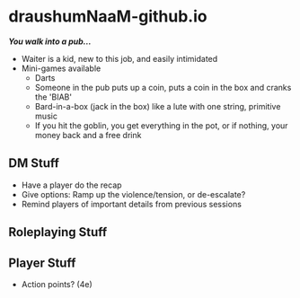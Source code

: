 # draushumNaaM-github.io

***You walk into a pub...***

* Waiter is a kid, new to this job, and easily intimidated
* Mini-games available
  * Darts
  * Someone in the pub puts up a coin, puts a coin in the box and cranks the 'BIAB'
  * Bard-in-a-box (jack in the box) like a lute with one string, primitive music
  * If you hit the goblin, you get everything in the pot, or if nothing, your money back and a free drink

## DM Stuff

* Have a player do the recap  
* Give options: Ramp up the violence/tension, or de-escalate?
* Remind players of important details from previous sessions
 
## Roleplaying Stuff


## Player Stuff
* Action points? (4e)
